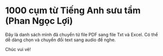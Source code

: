 # 1000 cụm từ Tiếng Anh sưu tầm (Phan Ngọc Lợi)

Đây là danh sách mình đã chuyển từ file PDF sang file Txt và Excel.
Có thể dễ dàng chọn và chuyển đổi text sang audio để nghe.

Chúc vui vẻ!

